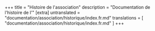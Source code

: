 +++
title = "Histoire de l'association"
description = "Documentation de l'histoire de l'"
[extra]
untranslated = "documentation/association/historique/index.fr.md"
translations = [
    "documentation/association/historique/index.fr.md"
]
+++
